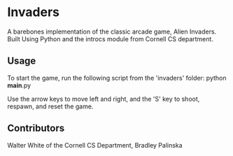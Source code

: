 # Invaders

A barebones implementation of the classic arcade game, Alien Invaders.
Built Using Python and the introcs module from Cornell CS department.

## Usage

To start the game, run the following script from the 'invaders' folder:
  python __main__.py

Use the arrow keys to move left and right, and the 'S' key to shoot, respawn, and reset the game.

## Contributors

Walter White of the Cornell CS Department,
Bradley Palinska
